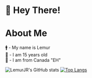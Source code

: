 # 👋 Hey There!

# About Me
🚹 - My name is Lemur  
🔞 - I am 15 years old  
🍁 - I am from Canada "EH"  





![LemurJR's GitHub stats](https://github-readme-stats.vercel.app/api?username=LemurJR&show_icons=true&theme=radical)
[![Top Langs](https://github-readme-stats.vercel.app/api/top-langs/?username=LemurJR&layout=compact)](https://github.com/anuraghazra/github-readme-stats)

